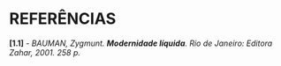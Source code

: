 # REFERÊNCIAS
**[1.1]** - _BAUMAN, Zygmunt. **Modernidade líquida**. Rio de Janeiro: Editora Zahar, 2001. 258 p._

